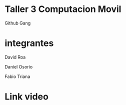 # Taller 3 Computacion Movil
Github Gang
# integrantes
David Roa

Daniel Osorio

Fabio Triana

# Link video

